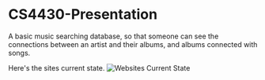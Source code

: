 # CS4430-Presentation

A basic music searching database, so that someone can see the connections between an artist and their albums, and albums connected with songs.

Here's the sites current state.
![Websites Current State](https://gyazo.com/354b36b932234b9254edcbc6a7a50187.png)

